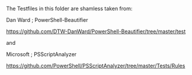 The Testfiles in this folder are shamless taken from:

Dan Ward ; PowerShell-Beautifier

<https://github.com/DTW-DanWard/PowerShell-Beautifier/tree/master/test>

and

Microsoft ; PSScriptAnalyzer

<https://github.com/PowerShell/PSScriptAnalyzer/tree/master/Tests/Rules>
